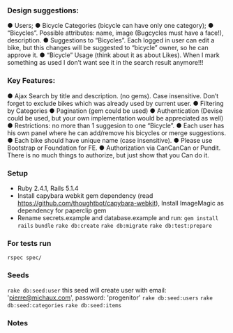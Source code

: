 
### Design suggestions:
● Users;
● Bicycle Categories (bicycle can have only one category);
● “Bicycles”. Possible attributes: name, image (Bugcycles must have a
face!), description.
● Suggestions to “Bicycles”. Each logged in user can edit a bike, but this
changes will be suggested to “bicycle” owner, so he can approve it.
● “Bicycle” Usage (think about it as about Likes). When I mark something as
used I don’t want see it in the search result anymore!!!
### Key Features:
● Ajax Search by title and description. (no gems). Case insensitive. Don’t
forget to exclude bikes which was already used by current user.
● Filtering by Categories
● Pagination (gem could be used)
● Authentication (Devise could be used, but your own implementation
would be appreciated as well)
● Restrictions: no more than 1 suggesion to one “Bicycle”.
● Each user has his own panel where he can add/remove his bicycles
or merge suggestions.
● Each bike should have unique name (case insensitive).
● Please use Bootstrap or Foundation for FE.
● Authorization via CanCanCan or Pundit. There is no much things to
authorize, but just show that you Can do it.


### Setup
* Ruby 2.4.1, Rails 5.1.4
* Install capybara webkit gem dependency (read https://github.com/thoughtbot/capybara-webkit), Install ImageMagic as dependency for paperclip gem
* Rename secrets.example and database.example and run:
`gem install rails`
`bundle`
`rake db:create`
`rake db:migrate`
`rake db:test:prepare`

### For tests run 
`rspec spec/`

### Seeds
`rake db:seed:user` this seed will create user with email: 'pierre@michaux.com', password: 'progenitor'
`rake db:seed:users`
`rake db:seed:categories`
`rake db:seed:items`
### Notes
